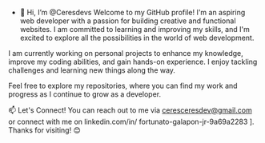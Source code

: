 - 👋 Hi, I’m @Ceresdevs
Welcome to my GitHub profile! I'm an aspiring web developer with a passion for building creative and functional websites. I am committed to learning and improving my skills, and I'm excited to explore all the possibilities in the world of web development.

I am currently working on personal projects to enhance my knowledge, improve my coding abilities, and gain hands-on experience. I enjoy tackling challenges and learning new things along the way.

Feel free to explore my repositories, where you can find my work and progress as I continue to grow as a developer.

📫 Let's Connect!
You can reach out to me via ceresceresdev@gmail.com or connect with me on linkedin.com/in/
fortunato-galapon-jr-9a69a2283
].
Thanks for visiting! 😊

<!---
Ceresdevs/Ceresdevs is a ✨ special ✨ repository because its `README.md` (this file) appears on your GitHub profile.
You can click the Preview link to take a look at your changes.
--->
